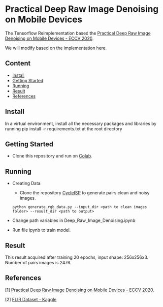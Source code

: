 # Practical Deep Raw Image Denoising on Mobile Devices
The Tensorflow Reimplementation based the [Practical Deep Raw Image Denoising on Mobile Devices - ECCV 2020](https://www.ecva.net/papers/eccv_2020/papers_ECCV/papers/123510001.pdf).

We will modify based on the implementation here.
## Content
  - [Install](#install)
  - [Getting Started](#getting-started)
  - [Running](#running)
  - [Result](#result)
  - [References](#references)

## Install
In a virtual environment, install all the necessary packages and libraries by running pip install -r requirements.txt at the root directory

## Getting Started

- Clone this repository and run on [Colab](https://colab.research.google.com/notebooks/intro.ipynb).

## Running

- Creating Data
  - Clone the repository [CycleISP](https://github.com/swz30/CycleISP) to generate pairs clean and noisy images.

  ```
  python generate_rgb_data.py --input_dir <path to clean images folder> --result_dir <path to output>
  ```

- Change path variables in Deep_Raw_Image_Denoising.ipynb

- Run file ipynb to train model.


## Result

This result acquired after training 20 epochs, input shape: 256x256x3. Number of pairs images is 2476.

## References
[1] [Practical Deep Raw Image Denoising on Mobile Devices - ECCV 2020](https://www.ecva.net/papers/eccv_2020/papers_ECCV/papers/123510001.pdf).

[2] [FLIR Dataset - Kaggle](https://www.kaggle.com/datasets/deepnewbie/flir-thermal-images-dataset)
